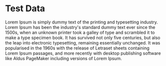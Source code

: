 <html>
  <title>Dummy page to test data</title>
  <head>
    <!-- Google Tag Manager -->
  <script>(function(w,d,s,l,i){w[l]=w[l]||[];w[l].push({'gtm.start':
  new Date().getTime(),event:'gtm.js'});var f=d.getElementsByTagName(s)[0],
  j=d.createElement(s),dl=l!='dataLayer'?'&l='+l:'';j.async=true;j.src=
  'https://www.googletagmanager.com/gtm.js?id='+i+dl;f.parentNode.insertBefore(j,f);
  })(window,document,'script','dataLayer','GTM-W2S8H6N');</script>
  <!-- End Google Tag Manager -->
    <h1>Test Data</h1>
  </head>
  <body>
    <!-- Google Tag Manager (noscript) -->
  <noscript><iframe src="https://www.googletagmanager.com/ns.html?id=GTM-W2S8H6N"
  height="0" width="0" style="display:none;visibility:hidden"></iframe></noscript>
  <!-- End Google Tag Manager (noscript) -->
    Lorem Ipsum is simply dummy text of the printing and typesetting industry. Lorem Ipsum has been the industry's standard dummy text ever since the 1500s, when an unknown printer took a galley of type and scrambled it to make a type specimen book. It has survived not only five centuries, but also the leap into electronic typesetting, remaining essentially unchanged. It was popularised in the 1960s with the release of Letraset sheets containing Lorem Ipsum passages, and more recently with desktop publishing software like Aldus PageMaker including versions of Lorem Ipsum.
  </body>
</html>
